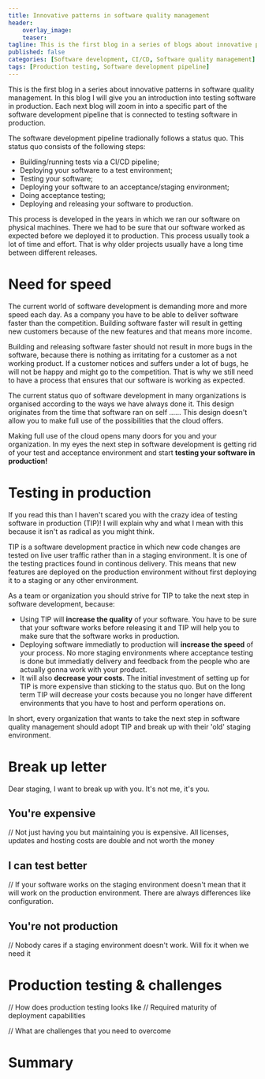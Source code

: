 ```yaml
---
title: Innovative patterns in software quality management
header:    
    overlay_image: 
    teaser: 
tagline: This is the first blog in a series of blogs about innovative patterns in software quality management
published: false
categories: [Software development, CI/CD, Software quality management]
tags: [Production testing, Software development pipeline]
---
```


This is the first blog in a series about innovative patterns in software quality management. In this blog I will give you an introduction into testing software in production. Each next blog will zoom in into a specific part of the software development pipeline that is connected to testing software in production.

The software development pipeline tradionally follows a status quo. This status quo consists of the following steps:
- Building/running tests via a CI/CD pipeline;
- Deploying your software to a test environment;
- Testing your software;
- Deploying your software to an acceptance/staging environment;
- Doing acceptance testing;
- Deploying and releasing your software to production.

This process is developed in the years in which we ran our software on physical machines. There we had to be sure that our software worked as expected before we deployed it to production. This process usually took a lot of time and effort. That is why older projects usually have a long time between different releases. 

# Need for speed
The current world of software development is demanding more and more speed each day. As a company you have to be able to deliver software faster than the competition. Building software faster will result in getting new customers because of the new features and that means more income. 

Building and releasing software faster should not result in more bugs in the software, because there is nothing as irritating for a customer as a not working product. If a customer notices and suffers under a lot of bugs, he will not be happy and might go to the competition. That is why we still need to have a process that ensures that our software is working as expected.

The current status quo of software development in many organizations is organised according to the ways we have always done it. This design originates from the time that software ran on self ...... This design doesn't allow you to make full use of the possibilities that the cloud offers.

Making full use of the cloud opens many doors for you and your organization. In my eyes the next step in software development is getting rid of your test and acceptance environment and start **testing your software in production!**

# Testing in production
If you read this than I haven't scared you with the crazy idea of testing software in production (TIP)! I will explain why and what I mean with this because it isn't as radical as you might think.

TIP is a software development practice in which new code changes are tested on live user traffic rather than in a staging environment. It is one of the testing practices found in continous delivery. This means that new features are deployed on the production environment without first deploying it to a staging or any other environment.

As a team or organization you should strive for TIP to take the next step in software development, because:
-  Using TIP will **increase the quality** of your software. You have to be sure that your software works before releasing it and TIP will help you to make sure that the software works in production. 
- Deploying software immediatly to production will **increase the speed** of your process. No more staging environments where acceptance testing is done but immediatly delivery and feedback from the people who are actually gonna work with your product. 
- It will also **decrease your costs**. The initial investment of setting up for TIP is more expensive than sticking to the status quo. But on the long term TIP will decrease your costs because you no longer have different environments that you have to host and perform operations on.

In short, every organization that wants to take the next step in software quality management should adopt TIP and break up with their 'old' staging environment.

# Break up letter
Dear staging, I want to break up with you. It's not me, it's you. 

## You're expensive
// Not just having you but maintaining you is expensive. All licenses, updates and hosting costs are double and not worth the money

## I can test better
// If your software works on the staging environment doesn't mean that it will work on the production environment. There are always differences like configuration.

## You're not production
// Nobody cares if a staging environment doesn't work. Will fix it when we need it

# Production testing & challenges
// How does production testing looks like
// Required maturity of deployment capabilities

// What are challenges that you need to overcome

# Summary